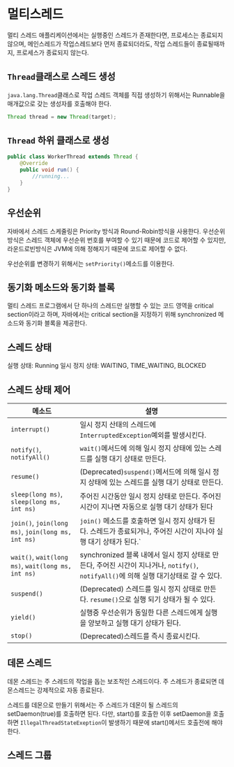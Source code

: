 # 멀티스레드

멀티 스레드 애플리케이션에서는 실행중인 스레드가 존재한다면, 프로세스는 종료되지 않으며, 메인스레드가 작업스레드보다 먼저 종료되더라도, 작업 스레드들이 종료될때까지, 프로세스가 종료되지 않는다.

## `Thread`클래스로 스레드 생성
`java.lang.Thread`클래스로 작업 스레드 객체를 직접 생성하기 위해서는 Runnable을 매개값으로 갖는 생성자를 호출해야 한다.
```java
Thread thread = new Thread(target);
```

## `Thread` 하위 클래스로 생성
```java
public class WorkerThread extends Thread {
    @Override
    public void run() {
        //running...
    }
}
```

## 우선순위

자바에서 스레드 스케줄링은 Priority 방식과 Round-Robin방식을 사용한다.
우선순위 방식은 스레드 객체에 우선순위 번호를 부여할 수 있기 때문에 코드로 제어할 수 있지만, 라운드로빈방식은 JVM에 의해 정해지기 때문에 코드로 제어할 수 없다.

우선순위를 변경하기 위해서는 `setPriority()`메소드를 이용한다.

## 동기화 메소드와 동기화 블록

멀티 스레드 프로그램에서 단 하나의 스레드만 실행할 수 있는 코드 영역을 critical section이라고 하며, 자바에서는 critical section을 지정하기 위해 synchronized 메소드와
동기화 블록을 제공한다.

## 스레드 상태

실행 상태: Running
일시 정지 상태: WAITING, TIME_WAITING, BLOCKED

## 스레드 상태 제어
|메소드 | 설명                                                                                              |
|---|-------------------------------------------------------------------------------------------------|
|`interrupt()` | 일시 정지 산태의 스레드에 `InterruptedException`예외를 발생시킨다.                                                 |
|`notify()`, `notifyAll()` | `wait()`메서드에 의해 일시 정지 상태에 있는 스레드를 실행 대기 상태로 만든다.                                                |
|`resume()` | (Deprecated)`suspend()`메서드에 의해 일시 정지 상태에 있는 스레드를 실행 대기 상태로 만든다.                                 |
|`sleep(long ms)`, `sleep(long ms, int ns)` | 주어진 시간동안 일시 정지 상태로 만든다. 주어진 시간이 지나면 자동으로 실행 대기 상태가 된다                                           |
| `join()`, `join(long ms)`, `join(long ms, int ns)` | `join()` 메소드를 호출하면 일시 정지 상태가 된다. 스레드가 종료되거나, 주어진 시간이 지나야 실행 대기 상태가 된다.`                         |
| `wait()`, `wait(long ms)`, `wait(long ms, int ns)` | synchronized 블록 내에서 일시 정지 상태로 만든다, 주어진 시간이 지나거나, `notify()`, `notifyAll()`에 의해 실행 대기상태로 갈 수 있다. |
| `suspend()` | (Deprecated) 스레드를 일시 정지 상태로 만든다. `resume()`으로 실행 되기 상태가 될 수 있다.                                 |
| `yield()` | 실행중 우선순위가 동일한 다른 스레드에게 실행을 양보하고 실행 대기 상태가 된다.                                                   |
| `stop()` | (Deprecated)스레드를 즉시 종료시킨다.                                                                      |

## 데몬 스레드

데몬 스레드는 주 스레드의 작업을 돕는 보조적인 스레드이다. 주 스레드가 종료되면 데몬스레드는 강제적으로 자동 종료된다.

스레드를 데몬으로 만들기 위해서는 주 스레드가 데몬이 될 스레드의 setDaemon(true)를 호출하면 된다.
다만, start()를 호출한 이후 setDaemon을 호출하면 `IllegalThreadStateExeption`이 발생하기 때문에 start()메서드 호출전에 해야한다.

## 스레드 그룹